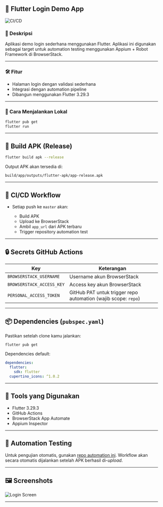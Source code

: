 
## 📱 Flutter Login Demo App
![CI/CD](https://github.com/setyokun/login-demo/actions/workflows/build-upload-apk.yml/badge.svg)

### 📝 Deskripsi

Aplikasi demo login sederhana menggunakan Flutter. Aplikasi ini digunakan sebagai target untuk automation testing menggunakan Appium + Robot Framework di BrowserStack.

---

### 🛠️ Fitur

* Halaman login dengan validasi sederhana
* Integrasi dengan automation pipeline
* Dibangun menggunakan Flutter 3.29.3

---

### 🚀 Cara Menjalankan Lokal

```bash
flutter pub get
flutter run
```


---

## 🧪 Build APK (Release)

```bash
flutter build apk --release
```

Output APK akan tersedia di:

```
build/app/outputs/flutter-apk/app-release.apk
```

---



## 🔗 CI/CD Workflow

* Setiap push ke `master` akan:

  * Build APK
  * Upload ke BrowserStack
  * Ambil `app_url` dari APK terbaru
  * Trigger repository automation test

---

## 🔒 Secrets GitHub Actions

| Key                       | Keterangan                                                     |
| ------------------------- | -------------------------------------------------------------- |
| `BROWSERSTACK_USERNAME`   | Username akun BrowserStack                                     |
| `BROWSERSTACK_ACCESS_KEY` | Access key akun BrowserStack                                   |
| `PERSONAL_ACCESS_TOKEN`   | GitHub PAT untuk trigger repo automation (wajib scope: `repo`) |

---

## 📦 Dependencies (`pubspec.yaml`)

Pastikan setelah clone kamu jalankan:

```bash
flutter pub get
```

Dependencies default:

```yaml
dependencies:
  flutter:
    sdk: flutter
  cupertino_icons: ^1.0.2
```

---

## 🧰 Tools yang Digunakan

* Flutter 3.29.3
* GitHub Actions
* BrowserStack App Automate
* Appium Inspector

---

## 🧪 Automation Testing

Untuk pengujian otomatis, gunakan [repo automation ini](https://github.com/setyokun/learn-appium-robotframework). Workflow akan secara otomatis dijalankan setelah APK berhasil di-*upload*.

---

## 🖼️ Screenshots

![Login Screen](https://i.imgur.com/1yU6or9.png)

---
